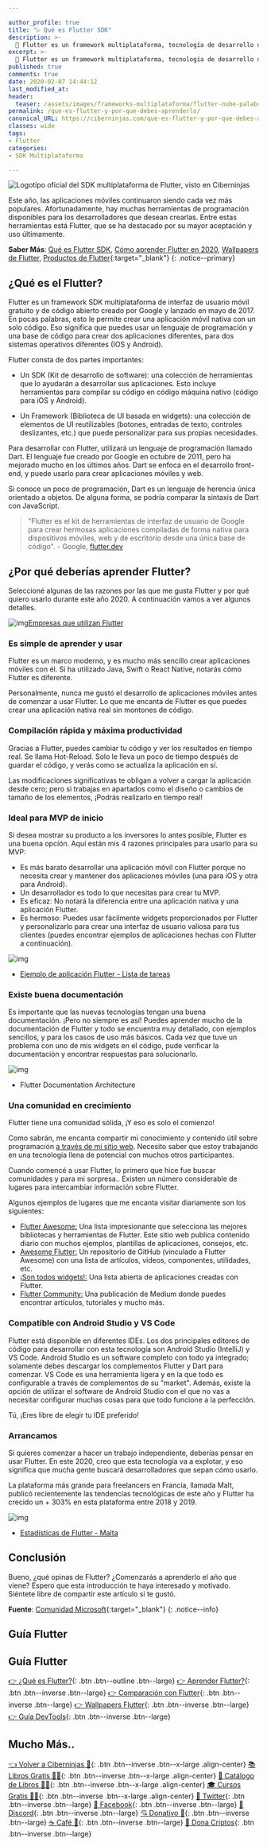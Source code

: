 ```yaml
---

author_profile: true
title: "▷ Qué es Flutter SDK"
description: >-
  🚀 Flutter es un framework multiplataforma, tecnología de desarrollo de aplicaciones móviles que se encuentra en crecimiento durante el año 2020.
excerpt: >-
  🚀 Flutter es un framework multiplataforma, tecnología de desarrollo de aplicaciones móviles que se encuentra en crecimiento durante el año 2020.
published: true
comments: true
date: 2020-02-07 14:44:12
last_modified_at: 
header:
  teaser: /assets/images/frameworks-multiplataforma/flutter-nube-palabras-y-logo-1280x700.png
permalink: /que-es-flutter-y-por-que-debes-aprenderlo/
canonical_URL: https://ciberninjas.com/que-es-flutter-y-por-que-debes-aprenderlo/
classes: wide
tags:
- Flutter
categories:
- SDK Multiplataforma

---
```


![Logotipo oficial del SDK multiplataforma de Flutter, visto en Ciberninjas](https://i.ibb.co/HBtSdc0/Flutter-logo-animation-v1-2.gif "Logotipo oficial del SDK multiplataforma de Flutter")

Este año, las aplicaciones móviles continuaron siendo cada vez más populares. Afortunadamente, hay muchas herramientas de programación disponibles para los desarrolladores que desean crearlas. Entre estas herramientas está Flutter, que se ha destacado por su mayor aceptación y uso últimamente.

**Saber Más**: [Qué es Flutter SDK](/que-es-flutter-y-por-que-debes-aprenderlo/), [Cómo aprender Flutter en 2020](/como-aprender-flutter/), [Wallpapers de Flutter](/wallpaper-flutter/), [Productos de Flutter](https://ciberninjas.redbubble.com){:target="_blank"}
{: .notice--primary}

## ¿Qué es el Flutter?

Flutter es un framework SDK multiplataforma de interfaz de usuario móvil gratuito y de código abierto creado por Google y lanzado en mayo de 2017. En pocas palabras, esto le permite crear una aplicación móvil nativa con un solo código. Eso significa que puedes usar un lenguaje de programación y una base de código para crear dos aplicaciones diferentes, para dos sistemas operativos diferentes (IOS y Android).

Flutter consta de dos partes importantes:

- Un SDK (Kit de desarrollo de software): una colección de herramientas que lo ayudarán a desarrollar sus aplicaciones. Esto incluye herramientas para compilar su código en código máquina nativo (código para iOS y Android).

- Un Framework (Biblioteca de UI basada en widgets): una colección de elementos de UI reutilizables (botones, entradas de texto, controles deslizantes, etc.) que puede personalizar para sus propias necesidades.

Para desarrollar con Flutter, utilizará un lenguaje de programación llamado Dart. El lenguaje fue creado por Google en octubre de 2011, pero ha mejorado mucho en los últimos años. Dart se enfoca en el desarrollo front-end, y puede usarlo para crear aplicaciones móviles y web.

Si conoce un poco de programación, Dart es un lenguaje de herencia única orientado a objetos. De alguna forma, se podría comparar la sintaxis de Dart con JavaScript.

> "Flutter es el kit de herramientas de interfaz de usuario de Google para crear hermosas aplicaciones compiladas de forma nativa para dispositivos móviles, web y de escritorio desde una única base de código". - Google, [flutter.dev](https://flutter.dev/)

## ¿Por qué deberías aprender Flutter?

Seleccioné algunas de las razones por las que me gusta Flutter y por qué quiero usarlo durante este año 2020. A continuación vamos a ver algunos detalles.

![img](https://herewecode.io/blog/content/images/2019/12/companies-using-flutter.png)[Empresas que utilizan Flutter](https://flutter.dev/showcase)

### Es simple de aprender y usar

Flutter es un marco moderno, y es mucho más sencillo crear aplicaciones móviles con él. Si ha utilizado Java, Swift o React Native, notarás cómo Flutter es diferente.

Personalmente, nunca me gustó el desarrollo de aplicaciones móviles antes de comenzar a usar Flutter. Lo que me encanta de Flutter es que puedes crear una aplicación nativa real sin montones de código.

### Compilación rápida y máxima productividad

Gracias a Flutter, puedes cambiar tu código y ver los resultados en tiempo real. Se llama Hot-Reload. Solo le lleva un poco de tiempo después de guardar el código, y verás como se actualiza la aplicación en sí.

Las modificaciones significativas te obligan a volver a cargar la aplicación desde cero; pero si trabajas en apartados como el diseño o cambios de tamaño de los elementos, ¡Podrás realizarlo en tiempo real!

### Ideal para MVP de inicio

Si desea mostrar su producto a los inversores lo antes posible, Flutter es una buena opción. Aquí están mis 4 razones principales para usarlo para su MVP:

- Es más barato desarrollar una aplicación móvil con Flutter porque no necesita crear y mantener dos aplicaciones móviles (una para iOS y otra para Android).
- Un desarrollador es todo lo que necesitas para crear tu MVP.
- Es eficaz: No notará la diferencia entre una aplicación nativa y una aplicación Flutter.
- Es hermoso: Puedes usar fácilmente widgets proporcionados por Flutter y personalizarlo para crear una interfaz de usuario valiosa para tus clientes (puedes encontrar ejemplos de aplicaciones hechas con Flutter a continuación).

![img](https://herewecode.io/blog/content/images/2019/12/flutter-app-example.gif)

* [Ejemplo de aplicación Flutter - Lista de tareas](https://github.com/LiveLikeCounter/Flutter-Todolist)

### Existe buena documentación

Es importante que las nuevas tecnologías tengan una buena documentación. ¡Pero no siempre es así! Puedes aprender mucho de la documentación de Flutter y todo se encuentra muy detallado, con ejemplos sencillos, y para los casos de uso más básicos. Cada vez que tuve un problema con uno de mis widgets en el código, pude verificar la documentación y encontrar respuestas para solucionarlo.

![img](https://herewecode.io/blog/content/images/2019/12/flutter-documentation.png)

* Flutter Documentation Architecture

### Una comunidad en crecimiento

Flutter tiene una comunidad sólida, ¡Y eso es solo el comienzo!

Como sabrán, me encanta compartir mi conocimiento y contenido útil sobre programación [a través de mi sitio web](https://herewecode.io/). Necesito saber que estoy trabajando en una tecnología llena de potencial con muchos otros participantes.

Cuando comencé a usar Flutter, lo primero que hice fue buscar comunidades y para mi sorpresa.. Existen un número considerable de lugares para intercambiar información sobre Flutter.

Algunos ejemplos de lugares que me encanta visitar diariamente son los siguientes:

- [Flutter Awesome:](https://flutterawesome.com/) Una lista impresionante que selecciona las mejores bibliotecas y herramientas de Flutter. Este sitio web publica contenido diario con muchos ejemplos, plantillas de aplicaciones, consejos, etc.
- [Awesome Flutter:](https://github.com/Solido/awesome-flutter) Un repositorio de GitHub (vinculado a Flutter Awesome) con una lista de artículos, videos, componentes, utilidades, etc.
- [¡Son todos widgets!:](https://itsallwidgets.com/) Una lista abierta de aplicaciones creadas con Flutter.
- [Flutter Community:](https://medium.com/flutter-community) Una publicación de Medium donde puedes encontrar artículos, tutoriales y mucho más.

### Compatible con Android Studio y VS Code

Flutter está disponible en diferentes IDEs. Los dos principales editores de código para desarrollar con esta tecnología son Android Studio (IntelliJ) y VS Code. Android Studio es un software completo con todo ya integrado; solamente debes descargar los complementos Flutter y Dart para comenzar. VS Code es una herramienta ligera y en la que todo es configurable a través de complementos de su "market". Además, existe la opción de utilizar el software de Android Studio con el que no vas a necesitar configurar muchas cosas para que todo funcione a la perfección.

Tú, ¡Eres libre de elegir tu IDE preferido!

### Arrancamos

Si quieres comenzar a hacer un trabajo independiente, deberías pensar en usar Flutter. En este 2020, creo que esta tecnología va a explotar, y eso significa que mucha gente buscará desarrolladores que sepan cómo usarlo.

La plataforma más grande para freelancers en Francia, llamada Malt, publicó recientemente las tendencias tecnológicas de este año y Flutter ha crecido un + 303% en esta plataforma entre 2018 y 2019.

![img](https://herewecode.io/blog/content/images/2019/12/flutter-malt-statistics.png)

* [Estadísticas de Flutter - Malta](https://www.malt.com/resources/reports/tech-data-2019/)

## Conclusión

Bueno, ¿qué opinas de Flutter? ¿Comenzarás a aprenderlo el año que viene? Espero que esta introducción te haya interesado y motivado. Siéntete libre de compartir este artículo si te gustó.

**Fuente**\: [Comunidad Microsoft](https://techcommunity.microsoft.com/t5/testingspot-blog/what-are-the-best-ui-test-automation-tools/ba-p/367781){:target="_blank"}
{: .notice--info}

## Guía Flutter

## Guía Flutter

[👉 ¿Qué es Flutter?](/que-es-flutter-y-por-que-debes-aprenderlo/){: .btn .btn--outline .btn--large} [👉 Aprender Flutter?](/como-aprender-flutter/){: .btn .btn--inverse .btn--large} [👉 Comparación con Flutter](/comparacion-flutter-react-native-xamarin/){: .btn .btn--inverse .btn--large} [👉 Wallpapers Flutter](/wallpaper-flutter/){: .btn .btn--inverse .btn--large} [👉 Guía DevTools](/flutter-dart-devtools/){: .btn .btn--inverse .btn--large}

## Mucho Más..

[👈 Volver a Ciberninjas 🏡](/){: .btn .btn--inverse .btn--x-large .align-center}
[📚 Libros Gratis 🕵️‍♂️](/biblioteca-de-programacion-y-tecnologia/#page-title){: .btn .btn--inverse .btn--x-large .align-center}
[🛒 Catálogo de Libros 👨‍💻](/libros/#page-title){: .btn .btn--inverse .btn--x-large .align-center}
[🎓 Cursos Gratis 👨‍🏫](/cursos-tecnologia/#page-title){: .btn .btn--inverse .btn--x-large .align-center}
[🐤 Twitter](https://kutt.it/ciberninjast){: .btn .btn--inverse .btn--large} [📘 Facebook](https://kutt.it/cibercursos){: .btn .btn--inverse .btn--large} [💭 Discord](https://kutt.it/ciberninjas_discord){: .btn .btn--inverse .btn--large} [💘 Donativo 🥰](https://kutt.it/donativo){: .btn .btn--inverse .btn--large} [☕ Café 👏](https://kutt.it/Cafe){: .btn .btn--inverse .btn--large} [🎁 Dona Criptos](https://kutt.it/ciberninjas_discord){: .btn .btn--inverse .btn--large}
